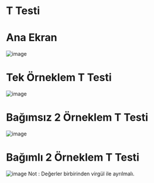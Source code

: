 # T Testi

# Ana Ekran
![image](https://user-images.githubusercontent.com/58151691/103439450-219c8d00-4c4e-11eb-8a2e-608b0af9d45f.png)

# Tek Örneklem T Testi
![image](https://user-images.githubusercontent.com/58151691/103439488-75a77180-4c4e-11eb-8baa-8307ddfda43d.png)

# Bağımsız 2 Örneklem T Testi
![image](https://user-images.githubusercontent.com/58151691/103439500-8d7ef580-4c4e-11eb-8ede-33cb34688a48.png)

# Bağımlı 2 Örneklem T Testi
![image](https://user-images.githubusercontent.com/58151691/103439512-a5567980-4c4e-11eb-95fb-da5b4e146e52.png)
Not : Değerler birbirinden virgül ile ayrılmalı.




